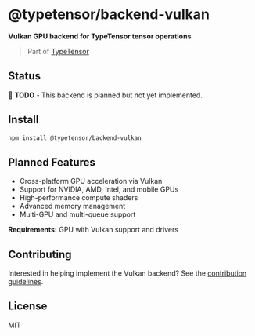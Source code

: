 # @typetensor/backend-vulkan

**Vulkan GPU backend for TypeTensor tensor operations**

> Part of [TypeTensor](https://github.com/typetensor/typetensor)

## Status

🚧 **TODO** - This backend is planned but not yet implemented.

## Install

```bash
npm install @typetensor/backend-vulkan
```

## Planned Features

- Cross-platform GPU acceleration via Vulkan
- Support for NVIDIA, AMD, Intel, and mobile GPUs
- High-performance compute shaders
- Advanced memory management
- Multi-GPU and multi-queue support

**Requirements:** GPU with Vulkan support and drivers

## Contributing

Interested in helping implement the Vulkan backend? See the [contribution guidelines](https://github.com/typetensor/typetensor/blob/main/CONTRIBUTING.md).

## License

MIT